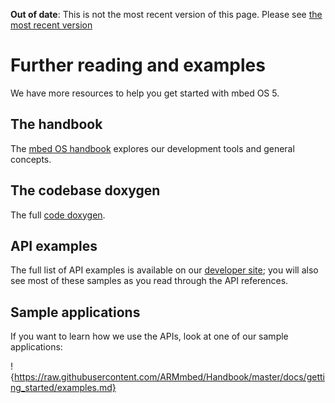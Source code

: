 <span class="warnings">**Out of date**: This is not the most recent version of this page. Please see [the most recent version](https://os.mbed.com/docs/latest/tutorials/index.html)</span>
# Further reading and examples

We have more resources to help you get started with mbed OS 5.

## The handbook

The [mbed OS handbook](https://docs.mbed.com/docs/mbed-os-handbook/) explores our development tools and general concepts.

## The codebase doxygen

The full [code doxygen](https://docs.mbed.com/docs/mbed-os-api/en/mbed-os-5.5/api/index.html).

## API examples

The full list of API examples is available on our [developer site](https://developer.mbed.org/teams/mbed_example/code/); you will also see most of these samples as you read through the API references.

## Sample applications

If you want to learn how we use the APIs, look at one of our sample applications:

!{https://raw.githubusercontent.com/ARMmbed/Handbook/master/docs/getting_started/examples.md}
